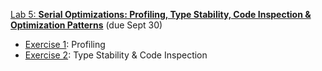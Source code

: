[Lab 5: **Serial Optimizations:  Profiling, Type Stability, Code Inspection & Optimization Patterns**](https://github.com/PsuAstro528/lab5-start) (due Sept 30)
- [Exercise 1](https://psuastro528.github.io/lab5-start/ex1.html):  Profiling
- [Exercise 2](https://psuastro528.github.io/lab5-start/ex2.html):  Type Stability & Code Inspection
